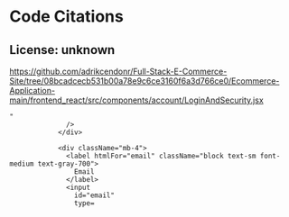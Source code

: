 # Code Citations

## License: unknown
https://github.com/adrikcendonr/Full-Stack-E-Commerce-Site/tree/08bcadcecb531b00a78e9c6ce3160f6a3d766ce0/Ecommerce-Application-main/frontend_react/src/components/account/LoginAndSecurity.jsx

```
"
              />
            </div>

            <div className="mb-4">
              <label htmlFor="email" className="block text-sm font-medium text-gray-700">
                Email
              </label>
              <input
                id="email"
                type=
```

